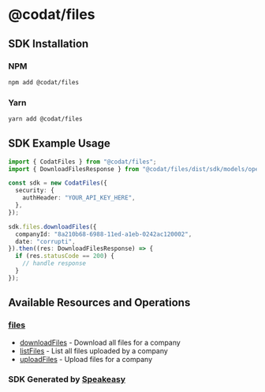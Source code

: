 # @codat/files

<!-- Start SDK Installation -->
## SDK Installation

### NPM

```bash
npm add @codat/files
```

### Yarn

```bash
yarn add @codat/files
```
<!-- End SDK Installation -->

## SDK Example Usage
<!-- Start SDK Example Usage -->
```typescript
import { CodatFiles } from "@codat/files";
import { DownloadFilesResponse } from "@codat/files/dist/sdk/models/operations";

const sdk = new CodatFiles({
  security: {
    authHeader: "YOUR_API_KEY_HERE",
  },
});

sdk.files.downloadFiles({
  companyId: "8a210b68-6988-11ed-a1eb-0242ac120002",
  date: "corrupti",
}).then((res: DownloadFilesResponse) => {
  if (res.statusCode == 200) {
    // handle response
  }
});
```
<!-- End SDK Example Usage -->

<!-- Start SDK Available Operations -->
## Available Resources and Operations


### [files](docs/files/README.md)

* [downloadFiles](docs/files/README.md#downloadfiles) - Download all files for a company
* [listFiles](docs/files/README.md#listfiles) - List all files uploaded by a company
* [uploadFiles](docs/files/README.md#uploadfiles) - Upload files for a company
<!-- End SDK Available Operations -->

### SDK Generated by [Speakeasy](https://docs.speakeasyapi.dev/docs/using-speakeasy/client-sdks)
